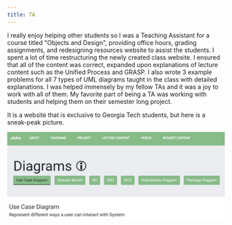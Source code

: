 ```yaml
---
title: TA
---
```

I really enjoy helping other students so I was a Teaching Assistant for a course titled "Objects and Design", providing office hours, grading assignments, and redesigning resources website to assist the students. I spent a lot of time restructuring the newly created class website. I ensured that all of the content was correct, expanded upon explanations of lecture content such as the Unified Process and GRASP. I also wrote 3 example problems for all 7 types of UML diagrams taught in the class with detailed explanations. I was helped immensely by my fellow TAs and it was a joy to work with all of them. My favorite part of being a TA was working with students and helping them on their semester long project.

It is a website that is exclusive to Georgia Tech students, but here is a sneak-peak picture.

![Obdes website diagrams page](../../images/obdes.png)